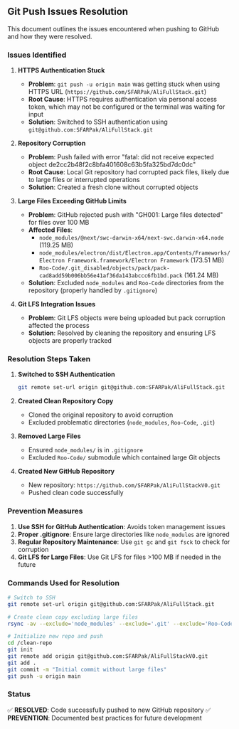 ## Git Push Issues Resolution

This document outlines the issues encountered when pushing to GitHub and how they were resolved.

### Issues Identified

1. **HTTPS Authentication Stuck**
   - **Problem**: `git push -u origin main` was getting stuck when using HTTPS URL (`https://github.com/SFARPak/AliFullStack.git`)
   - **Root Cause**: HTTPS requires authentication via personal access token, which may not be configured or the terminal was waiting for input
   - **Solution**: Switched to SSH authentication using `git@github.com:SFARPak/AliFullStack.git`

2. **Repository Corruption**
   - **Problem**: Push failed with error "fatal: did not receive expected object de2cc2b48f2c8bfa401608c63b5fa325bd7dc0dc"
   - **Root Cause**: Local Git repository had corrupted pack files, likely due to large files or interrupted operations
   - **Solution**: Created a fresh clone without corrupted objects

3. **Large Files Exceeding GitHub Limits**
   - **Problem**: GitHub rejected push with "GH001: Large files detected" for files over 100 MB
   - **Affected Files**:
     - `node_modules/@next/swc-darwin-x64/next-swc.darwin-x64.node` (119.25 MB)
     - `node_modules/electron/dist/Electron.app/Contents/Frameworks/Electron Framework.framework/Electron Framework` (173.51 MB)
     - `Roo-Code/.git_disabled/objects/pack/pack-cad8add59b006bb56e41af36da143abccc6fb1bd.pack` (161.24 MB)
   - **Solution**: Excluded `node_modules` and `Roo-Code` directories from the repository (properly handled by `.gitignore`)

4. **Git LFS Integration Issues**
   - **Problem**: Git LFS objects were being uploaded but pack corruption affected the process
   - **Solution**: Resolved by cleaning the repository and ensuring LFS objects are properly tracked

### Resolution Steps Taken

1. **Switched to SSH Authentication**
   ```bash
   git remote set-url origin git@github.com:SFARPak/AliFullStack.git
   ```

2. **Created Clean Repository Copy**
   - Cloned the original repository to avoid corruption
   - Excluded problematic directories (`node_modules`, `Roo-Code`, `.git`)

3. **Removed Large Files**
   - Ensured `node_modules/` is in `.gitignore`
   - Excluded `Roo-Code/` submodule which contained large Git objects

4. **Created New GitHub Repository**
   - New repository: `https://github.com/SFARPak/AliFullStackV0.git`
   - Pushed clean code successfully

### Prevention Measures

1. **Use SSH for GitHub Authentication**: Avoids token management issues
2. **Proper .gitignore**: Ensure large directories like `node_modules` are ignored
3. **Regular Repository Maintenance**: Use `git gc` and `git fsck` to check for corruption
4. **Git LFS for Large Files**: Use Git LFS for files >100 MB if needed in the future

### Commands Used for Resolution

```bash
# Switch to SSH
git remote set-url origin git@github.com:SFARPak/AliFullStack.git

# Create clean copy excluding large files
rsync -av --exclude='node_modules' --exclude='.git' --exclude='Roo-Code' /source/ /clean-repo/

# Initialize new repo and push
cd /clean-repo
git init
git remote add origin git@github.com:SFARPak/AliFullStackV0.git
git add .
git commit -m "Initial commit without large files"
git push -u origin main
```

### Status

✅ **RESOLVED**: Code successfully pushed to new GitHub repository
✅ **PREVENTION**: Documented best practices for future development